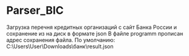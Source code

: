 # Parser_BIC
Загрузка перечня кредитных организаций с сайт Банка России и сохранение из на диск в формате  json
В файле programm прописан адрес сохранения файла. По умолчанию: C:\\Users\\User\\Downloads\\банк\\result.json
